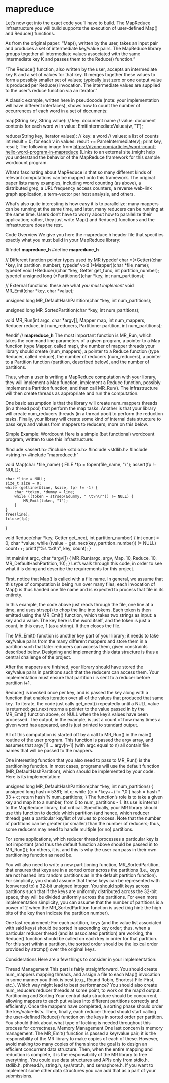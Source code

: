 # mapreduce

Let’s now get into the exact code you’ll have to build. The MapReduce infrastructure you will build supports the execution of user-defined Map() and Reduce() functions.

As from the original paper: “Map(), written by the user, takes an input pair and produces a set of intermediate key/value pairs. The MapReduce library groups together all intermediate values associated with the same intermediate key K and passes them to the Reduce() function.”

“The Reduce() function, also written by the user, accepts an intermediate key K and a set of values for that key. It merges together these values to form a possibly smaller set of values; typically just zero or one output value is produced per Reduce() invocation. The intermediate values are supplied to the user’s reduce function via an iterator.”

A classic example, written here in pseudocode (note: your implementation will have different interfaces), shows how to count the number of occurrences of each word in a set of documents:

map(String key, String value):
    // key: document name
    // value: document contents
    for each word w in value:
        EmitIntermediateValues(w, "1");
        
reduce(String key, Iterator values):
    // key: a word
    // values: a list of counts
    int result = 0;
    for each v in values:
        result += ParseIntermediate(v);
    print key, result;
The following image from https://dzone.com/articles/word-count-hello-word-program-in-mapreduce  (Links to an external site.)might help you understand the behavior of the MapReduce framework for this sample wordcount program.

What’s fascinating about MapReduce is that so many different kinds of relevant computations can be mapped onto this framework. The original paper lists many examples, including word counting (as above), a distributed grep, a URL frequency access counters, a reverse web-link graph application, a term-vector per host analysis, and others.

What’s also quite interesting is how easy it is to parallelize: many mappers can be running at the same time, and later, many reducers can be running at the same time. Users don’t have to worry about how to parallelize their application; rather, they just write Map() and Reduce() functions and the infrastructure does the rest.

Code Overview
We give you here the mapreduce.h header file that specifies exactly what you must build in your MapReduce library:

#ifndef __mapreduce_h__
#define __mapreduce_h__

// Different function pointer types used by MR
typedef char *(*Getter)(char *key, int partition_number);
typedef void (*Mapper)(char *file_name);
typedef void (*Reducer)(char *key, Getter get_func, int partition_number);
typedef unsigned long (*Partitioner)(char *key, int num_partitions);

// External functions: these are what *you must implement*
void MR_Emit(char *key, char *value);

unsigned long MR_DefaultHashPartition(char *key, int num_partitions);

unsigned long MR_SortedPartition(char *key, int num_partitions);

void MR_Run(int argc, char *argv[], 
	    Mapper map, int num_mappers, 
	    Reducer reduce, int num_reducers, 
	    Partitioner partition, int num_partitions);

#endif // __mapreduce_h__
The most important function is MR_Run, which takes the command line parameters of a given program, a pointer to a Map function (type Mapper, called map), the number of mapper threads your library should create (num_mappers), a pointer to a Reduce function (type Reducer, called reduce), the number of reducers (num_reducers), a pointer to a Partition function (partition, described below), and the number of partitions.

Thus, when a user is writing a MapReduce computation with your library, they will implement a Map function, implement a Reduce function, possibly implement a Partition function, and then call MR_Run(). The infrastructure will then create threads as appropriate and run the computation.

One basic assumption is that the library will create num_mappers threads (in a thread pool) that perform the map tasks. Another is that your library will create num_reducers threads (in a thread pool) to perform the reduction tasks. Finally, your library will create some kind of internal data structure to pass keys and values from mappers to reducers; more on this below.

Simple Example: Wordcount
Here is a simple (but functional) wordcount program, written to use this infrastructure:

#include <assert.h>
#include <stdio.h>
#include <stdlib.h>
#include <string.h>
#include "mapreduce.h"

void Map(char *file_name) {
    FILE *fp = fopen(file_name, "r");
    assert(fp != NULL);

    char *line = NULL;
    size_t size = 0;
    while (getline(&line, &size, fp) != -1) {
        char *token, *dummy = line;
        while ((token = strsep(&dummy, " \t\n\r")) != NULL) {
            MR_Emit(token, "1");
        }
    }
    free(line);
    fclose(fp);
}

void Reduce(char *key, Getter get_next, int partition_number) {
    int count = 0;
    char *value;
    while ((value = get_next(key, partition_number)) != NULL)
        count++;
    printf("%s %d\n", key, count);
}

int main(int argc, char *argv[]) {
    MR_Run(argc, argv, Map, 10, Reduce, 10, MR_DefaultHashPartition, 10);
}
Let’s walk through this code, in order to see what it is doing and describe the requirements for this project.

First, notice that Map() is called with a file name. In general, we assume that this type of computation is being run over many files; each invocation of Map() is thus handed one file name and is expected to process that file in its entirety.

In this example, the code above just reads through the file, one line at a time, and uses strsep() to chop the line into tokens. Each token is then emitted using the MR_Emit() function, which takes two strings as input: a key and a value. The key here is the word itself, and the token is just a count, in this case, 1 (as a string). It then closes the file.

The MR_Emit() function is another key part of your library; it needs to take key/value pairs from the many different mappers and store them in a partition such that later reducers can access them, given constraints described below. Designing and implementing this data structure is thus a central challenge of the project.

After the mappers are finished, your library should have stored the key/value pairs in partitions such that the reducers can access them.   Your implementation must ensure that partition i is sent to a reducer before partition i+1.   

Reduce() is invoked once per key, and is passed the key along with a function that enables iteration over all of the values that produced that same key. To iterate, the code just calls get_next() repeatedly until a NULL value is returned; get_next returns a pointer to the value passed in by the MR_Emit() function above, or NULL when the key’s values have been processed. The output, in the example, is just a count of how many times a given word has appeared, and is just printed to standard output.

All of this computation is started off by a call to MR_Run() in the main() routine of the user program. This function is passed the argv array, and assumes that argv[1] … argv[n-1] (with argc equal to n) all contain file names that will be passed to the mappers.

One interesting function that you also need to pass to MR_Run() is the partitioning function. In most cases, programs will use the default function (MR_DefaultHashPartition), which should be implemented by your code. Here is its implementation:

unsigned long MR_DefaultHashPartition(char *key, int num_partitions) {
    unsigned long hash = 5381;
    int c;
    while ((c = *key++) != '\0')
        hash = hash * 33 + c;
    return hash % num_partitions;
}
The function’s role is to take a given key and map it to a number, from 0 to num_partitions - 1. Its use is internal to the MapReduce library, but critical. Specifically, your MR library should use this function to decide which partition (and hence, which reducer thread) gets a particular key/list of values to process.    Note that the number of partitions can be greater (or smaller) than the number of reducers; thus, some reducers may need to handle multiple (or no) partitions. 

For some applications, which reducer thread processes a particular key is not important (and thus the default function above should be passed in to MR_Run()); for others, it is, and this is why the user can pass in their own partitioning function as need be.

You will also need to write a new partitioning function, MR_SortedPartition, that ensures  that keys are in a sorted order across the partitions (i.e., keys are not hashed into random partitions as in the default partition function).    For simplicity, you should assume that these keys can be represented with (converted to) a 32-bit unsigned integer.  You should split keys across partitions such that if the keys are uniformly distributed across the 32-bit space, they will be divided uniformly across the partitions.  For even more implementation simplicity, you can assume that the number of partitions is a power of 2 when the MR_SortedPartition function is used (big hint: the high bits of the key then indicate the partition number).

One last requirement: For each partition, keys (and the value list associated with said keys) should be sorted in ascending key order; thus, when a particular reducer thread (and its associated partition) are working, the Reduce() function should be called on each key in order for that partition.  For this sort within a partition, the sorted order should be the lexical order provided by strcmp() over the original keys.

Considerations
Here are a few things to consider in your implementation:

Thread Management This part is fairly straightforward. You should create num_mappers mapping threads, and assign a file to each Map() invocation in some manner you think is best (e.g., Round Robin, Shortest-File-First, etc.). Which way might lead to best performance? You should also create num_reducers reducer threads at some point, to work on the map’d output.
Partitioning and Sorting Your central data structure should be concurrent, allowing mappers to each put values into different partitions correctly and efficiently. Once the mappers have completed, a sorting phase should order the key/value-lists. Then, finally, each reducer thread should start calling the user-defined Reduce() function on the keys in sorted order per partition. You should think about what type of locking is needed throughout this process for correctness.
Memory Management One last concern is memory management. The MR_Emit() function is passed a key/value pair; it is the responsibility of the MR library to make copies of each of these. However, avoid making too many copies of them since the goal is to design an efficient concurrent data structure. Then, when the entire mapping and reduction is complete, it is the responsibility of the MR library to free everything.
You could use data structures and APIs only from stdio.h, stdlib.h, pthread.h, string.h, sys/stat.h, and semaphore.h. If you want to implement some other data structures you can add that as a part of your submissions.
